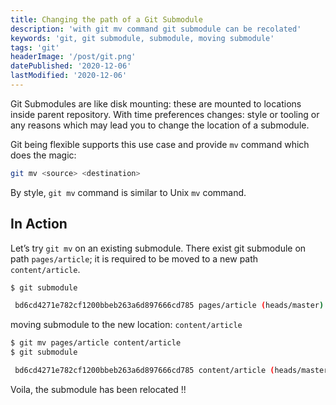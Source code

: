 ```yaml
---
title: Changing the path of a Git Submodule
description: 'with git mv command git submodule can be recolated'
keywords: 'git, git submodule, submodule, moving submodule'
tags: 'git'
headerImage: '/post/git.png'
datePublished: '2020-12-06'
lastModified: '2020-12-06'
---
```


Git Submodules are like disk mounting: these are mounted to locations inside parent repository. With time preferences changes: style or tooling or any reasons which may lead you to change the location of a submodule. 

Git being flexible supports this use case and  provide `mv` command which does the magic:

```sh
git mv <source> <destination>
```

By style, `git mv` command is similar to Unix `mv` command.

## In Action

Let’s try `git mv` on an existing submodule. There exist git submodule on path `pages/article`; it is required to be moved to a new path `content/article`.

```sh
$ git submodule                          

 bd6cd4271e782cf1200bbeb263a6d897666cd785 pages/article (heads/master)
```

moving submodule to the new location: `content/article`
```sh
$ git mv pages/article content/article 
$ git submodule

 bd6cd4271e782cf1200bbeb263a6d897666cd785 content/article (heads/master)
```

Voila, the submodule has been relocated !!